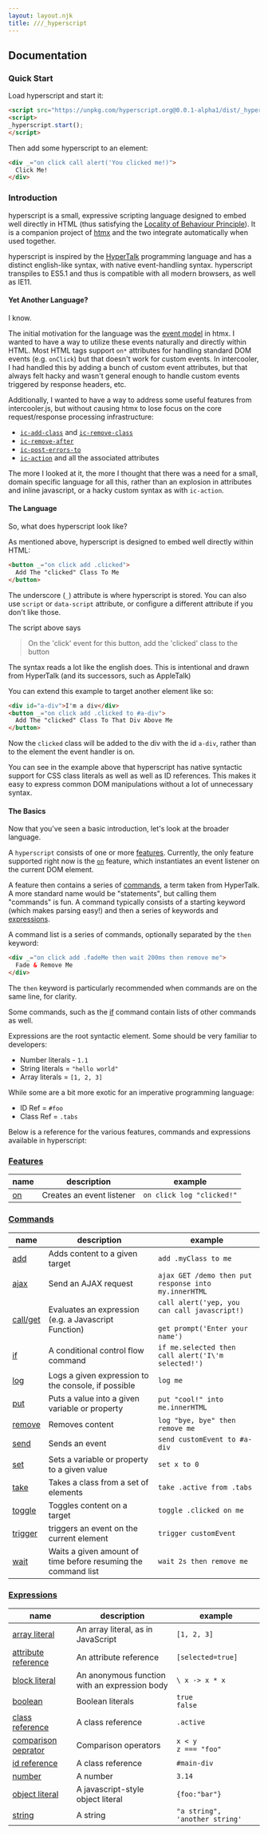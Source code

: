 ```yaml
---
layout: layout.njk
title: ///_hyperscript
---
```


## Documentation

### Quick Start

Load hyperscript and start it:

```html
<script src="https://unpkg.com/hyperscript.org@0.0.1-alpha1/dist/_hyperscript.min.js"></script>
<script>
_hyperscript.start();
</script>
```

Then add some hyperscript to an element:

```html
<div _="on click call alert('You clicked me!)">
  Click Me!
</div>
```

### Introduction

hyperscript is a small, expressive scripting language designed to embed well directly in HTML (thus satisfying the
[Locality of Behaviour Principle](https://htmx.org/locality-of-behaviour/)). It is a companion project of [htmx](https://htmx.org)
and the two integrate automatically when used together.

hyperscript is inspired by the [HyperTalk](https://hypercard.org/HyperTalk%20Reference%202.4.pdf) programming language
and has a distinct english-like syntax, with native event-handling syntax.  hyperscript transpiles to ES5.1 
and thus is compatible with all modern browsers, as well as IE11.

#### Yet Another Language?

I know.

The initial motivation for the language was the [event model](https://htmx.org/reference/#events) in htmx.  I wanted
to have a way to utilize these events naturally and directly within HTML.  Most HTML tags support `on*` attributes
for handling standard DOM events (e.g. `onClick`) but that doesn't work for custom events.  In intercooler, I had
handled this by adding a bunch of custom event attributes, but that always felt hacky and wasn't general enough
to handle custom events triggered by response headers, etc.

Additionally, I wanted to have a way to address some useful features from intercooler.js, but without causing htmx
to lose focus on the core request/response processing infrastructure:

* [`ic-add-class`](http://intercoolerjs.org/attributes/ic-add-class.html) and [`ic-remove-class`](http://intercoolerjs.org/attributes/ic-remove-class.html)
* [`ic-remove-after`](http://intercoolerjs.org/attributes/ic-remove-after.html)
* [`ic-post-errors-to`](http://intercoolerjs.org/attributes/ic-post-errors-to.html)
* [`ic-action`](http://intercoolerjs.org/attributes/ic-action.html) and all the associated attributes

The more I looked at it, the more I thought that there was a need for a small, domain specific language for all this, rather 
than an explosion in attributes and inline javascript, or a hacky custom syntax as with `ic-action`.

#### The Language

So, what does hyperscript look like?  

As mentioned above, hyperscript is designed to embed well directly within HTML:

```html
<button _="on click add .clicked">
  Add The "clicked" Class To Me
</button>
```

The underscore (`_`) attribute is where hyperscript is stored.  You can also use `script` or `data-script` attribute, or 
configure a different attribute if you don't like those.

The script above says

> On the 'click' event for this button, add the 'clicked' class to the button

The syntax reads a lot like the english does.  This is intentional and drawn from HyperTalk (and its successors, such 
as AppleTalk)

You can extend this example to target another element like so:

```html
<div id="a-div">I'm a div</div>
<button _="on click add .clicked to #a-div">
  Add The "clicked" Class To That Div Above Me
</button>
```

Now the `clicked` class will be added to the div with the id `a-div`, rather than to the element the event handler is
on.

You can see in the example above that hyperscript has native syntactic support for CSS class literals as well as well 
as ID references.  This makes it easy to express common DOM manipulations without a lot of unnecessary syntax.

#### The Basics

Now that you've seen a basic introduction, let's look at the broader language.

A `hyperscript` consists of one or more [features](#features).  Currently, the only feature supported right now
is the [`on`](/features/on) feature, which instantiates an event listener on the current DOM element.

A feature then contains a series of [commands](#commands), a term taken from HyperTalk.  A more standard name would
be "statements", but calling them "commands" is fun.  A command typically consists of a starting keyword (which makes
parsing easy!) and then a series of keywords and [expressions](#expressions).

A command list is a series of commands, optionally separated by the `then` keyword:

```html
<div _="on click add .fadeMe then wait 200ms then remove me">
  Fade & Remove Me
</div>
```

The `then` keyword is particularly recommended when commands are on the same line, for clarity.

Some commands, such as the [if](/commands/if) command contain lists of other commands as well.

Expressions are the root syntactic element.  Some should be very familiar to developers:

* Number literals - `1.1`
* String literals = `"hello world"`
* Array literals = `[1, 2, 3]`

While some are a bit more exotic for an imperative programming language:

* ID Ref = `#foo`
* Class Ref = `.tabs`

Below is a reference for the various features, commands and expressions available in hyperscript:

### <a name='features'></a>[Features](#features)

|  name | description | example
|-------|-------------|---------
| [on](/features/on) | Creates an event listener | `on click log "clicked!"`

### <a name='commands'></a>[Commands](#commands)

|  name | description | example
|-------|-------------|---------
| [add](/commands/add) | Adds content to a given target | `add .myClass to me`
| [ajax](/commands/ajax) | Send an AJAX request | `ajax GET /demo then put response into my.innerHTML`
| [call/get](/commands/call) | Evaluates an expression (e.g. a Javascript Function) | `call alert('yep, you can call javascript!)` <br/><br/> `get prompt('Enter your name')`
| [if](/commands/if) | A conditional control flow command | `if me.selected then call alert('I\'m selected!')`
| [log](/commands/log) | Logs a given expression to the console, if possible | `log me`
| [put](/commands/put) | Puts a value into a given variable or property| `put "cool!" into me.innerHTML`
| [remove](/commands/remove) | Removes content | `log "bye, bye" then remove me`
| [send](/commands/send) | Sends an event | `send customEvent to #a-div`
| [set](/commands/set) | Sets a variable or property to a given value | `set x to 0`
| [take](/commands/take) | Takes a class from a set of elements | `take .active from .tabs`
| [toggle](/commands/toggle) | Toggles content on a target | `toggle .clicked on me`
| [trigger](/commands/trigger) | triggers an event on the current element | `trigger customEvent`
| [wait](/commands/wait) | Waits a given amount of time before resuming the command list | `wait 2s then remove me`

### <a href='expressions'></a>[Expressions](#expressions)

|  name | description | example
|-------|-------------|---------
| [array literal](/expressions/array-literal) | An array literal, as in JavaScript | `[1, 2, 3]`
| [attribute reference](/expressions/attribute-reference) | An attribute reference | `[selected=true]`
| [block literal](/expressions/block-literal) | An anonymous function with an expression body | `\ x -> x * x`
| [boolean](/expressions/boolean) | Boolean literals | `true`<br/>`false`
| [class reference](/expressions/class-reference) | A class reference | `.active`
| [comparison oeprator](/expressions/comparison-operator) | Comparison operators | `x < y`<br/>`z === "foo"`
| [id reference](/expressions/id-reference) | A class reference | `#main-div`
| [number](/expressions/number) | A number | `3.14`
| [object literal](/expressions/object-literal) | A javascript-style object literal | `{foo:"bar"}`
| [string](/expressions/string) | A string | `"a string", 'another string'`
